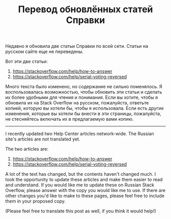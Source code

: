 ﻿---
title: "Перевод обновлённых статей Справки"
se.owner.user_id: 452336
se.owner.display_name: "Slate"
se.owner.link: "https://ru.meta.stackoverflow.com/users/452336/slate"
se.link: "https://ru.meta.stackoverflow.com/questions/12075/%d0%9f%d0%b5%d1%80%d0%b5%d0%b2%d0%be%d0%b4-%d0%be%d0%b1%d0%bd%d0%be%d0%b2%d0%bb%d1%91%d0%bd%d0%bd%d1%8b%d1%85-%d1%81%d1%82%d0%b0%d1%82%d0%b5%d0%b9-%d0%a1%d0%bf%d1%80%d0%b0%d0%b2%d0%ba%d0%b8"
se.question_id: 12075
se.post_type: question
---
<p>Недавно я обновила две статьи Справки по всей сети. Статьи на русском сайте еще не переведены.</p>
<p>Вот эти две статьи:</p>
<ol>
<li><a href="https://stackoverflow.com/help/how-to-answer">https://stackoverflow.com/help/how-to-answer</a></li>
<li><a href="https://stackoverflow.com/help/serial-voting-reversed">https://stackoverflow.com/help/serial-voting-reversed</a></li>
</ol>
<p>Много текста было изменено, но содержание не сильно поменялось. Я воспользовалась возможностью, чтобы обновить эти статьи и сделать их более удобными для чтения и понимания. Если вы хотите, чтобы я обновила их на Stack Overflow на русском, пожалуйста, ответьте копией, которую вы хотели бы, чтобы я использовала. Если есть другие изменения, которые вы хотели бы внести в эти страницы, пожалуйста, не стесняйтесь включать их в предлагаемую вами копию.</p>
<hr>
<p>I recently updated two Help Center articles network-wide. The Russian site's articles are not translated yet.</p>
<p>The two articles are:</p>
<ol>
<li><a href="https://stackoverflow.com/help/how-to-answer">https://stackoverflow.com/help/how-to-answer</a></li>
<li><a href="https://stackoverflow.com/help/serial-voting-reversed">https://stackoverflow.com/help/serial-voting-reversed</a></li>
</ol>
<p>A lot of the text has changed, but the contents haven't changed much. I took the opportunity to update these articles and make them easier to read and understand. If you would like me to update these on Russian Stack Overflow, please answer with the copy you would like me to use. If there are other changes you'd like to make to these pages, please feel free to include them in your proposed copy.</p>
<p>(Please feel free to translate this post as well, if you think it would help!)</p>
